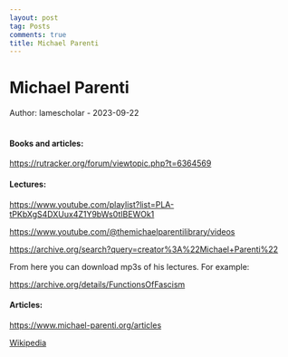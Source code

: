 ```yaml
---
layout: post
tag: Posts
comments: true
title: Michael Parenti
---
```


# Michael Parenti

Author: lamescholar - 2023-09-22
<br><br>

#### Books and articles:

<https://rutracker.org/forum/viewtopic.php?t=6364569>

#### Lectures:

<https://www.youtube.com/playlist?list=PLA-tPKbXgS4DXUux4Z1Y9bWs0tIBEWOk1>

<https://www.youtube.com/@themichaelparentilibrary/videos>

<https://archive.org/search?query=creator%3A%22Michael+Parenti%22>

From here you can download mp3s of his lectures. For example:

<https://archive.org/details/FunctionsOfFascism>

#### Articles:

<https://www.michael-parenti.org/articles>

[Wikipedia](https://ru.wikipedia.org/wiki/%D0%9F%D0%B0%D1%80%D0%B5%D0%BD%D1%82%D0%B8,_%D0%9C%D0%B0%D0%B9%D0%BA%D0%BB)